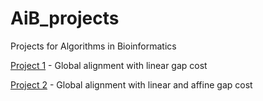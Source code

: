 # AiB_projects
Projects for Algorithms in Bioinformatics

[Project 1](https://github.com/Delirra/AiB_projects/tree/main/Project_1) - Global alignment with linear gap cost

[Project 2](https://github.com/Delirra/AiB_projects/tree/main/Project_2) - Global alignment with linear and affine gap cost